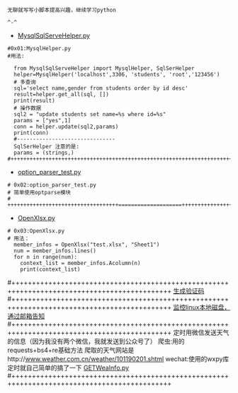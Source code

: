 `无聊就写写小脚本提高兴趣，继续学习python`

`^-^`

* [MysqlSqlServeHelper.py](https://github.com/hyhmnn/InterestingScript/blob/master/MysqlSqlServeHelper.py)
```python3
#0x01:MysqlHelper.py
#用法:

  from MysqlSqlServeHelper import MysqlHelper, SqlSerHelper
  helper=MysqlHelper('localhost',3306, 'students', 'root','123456')
  # 多查询
  sql='select name,gender from students order by id desc'
  result=helper.get_all(sql, [])
  print(result)
  # 操作数据
  sql2 = "update students set name=%s where id=%s"
  params = ["yes",1]
  conn = helper.update(sql2,params)
  print(conn)
  #-------------------------------
  SqlSerHelper 注意的是:
  params = (strings,)
#++++++++++++++++++++++++++++++++++++++++++++++++++++++++++++++++++++++++++++++++++++++++++++
```
* [option_parser_test.py](https://github.com/hyhmnn/InterestingScript/blob/master/option_parser_test.py) 
```python3
# 0x02:option_parser_test.py
# 简单使用optparse模块
# +++++++++++++++++++++++++++++++++++====================+++++++++++++++++++++=================
```
* [OpenXlsx.py](https://github.com/hyhmnn/InterestingScript/blob/master/OpenXlsx.py)
```python3
# 0x03:OpenXlsx.py
# 用法：
  member_infos = OpenXlsx("test.xlsx", "Sheet1")
  num = member_infos.lines()
  for n in range(num):
    context_list = member_infos.Acolumn(n)
    print(context_list)
```
#+++++++++++++++++++++++++++++++++++++++++++++++++++++++++++++++++++++++++++++++++++++++++++++
[生成验证码](https://github.com/hyhmnn/PythonScripts/blob/master/VerCode.py)
#+++++++++++++++++++++++++++++++++++++++++++++++++++++++++++++++++++++++++++++++++++++++++++++
[监控linux本地磁盘，通过邮箱告知](https://github.com/hyhmnn/PythonScripts/blob/master/DiskAlarm.py)
#+++++++++++++++++++++++++++++++++++++++++++++++++++++++++++++++++++++++++++++++++++++++++++++
定时用微信发送天气的信息（因为我没有两个微信，我就发送到公众号了）
爬虫:用的requests+bs4+re基础方法
爬取的天气网站是http://www.weather.com.cn/weather/101190201.shtml
wechat:使用的wxpy库
定时就自己简单的搞了一下
[GETWeaInfo.py](https://github.com/hyhmnn/PythonScripts/blob/master/GETWeaInfo.py)
#+++++++++++++++++++++++++++++++++++++++++++++++++++++++++++++++++++++++++++++++++++++++++++++
